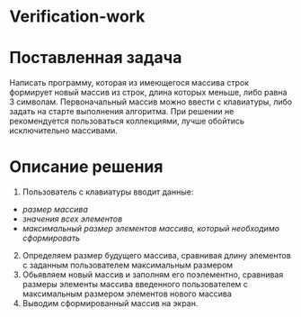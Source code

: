 # Verification-work
# **Поставленная задача**
Написать программу, которая из имеющегося массива строк формирует новый массив из строк, длина которых меньше, либо равна 3 символам. Первоначальный массив можно ввести с клавиатуры, либо задать на старте выполнения алгоритма. При решении не рекомендуется пользоваться коллекциями, лучше обойтись исключительно массивами.

# **Описание решения**
1. Пользователь с клавиатуры вводит данные:
* *размер массива*
* *значения всех элементов*
* *максимальный размер элементов массива, который необходимо сформировать*
2. Определяем размер будущего массива, сравнивая длину элементов с заданным пользователем максимальным размером
3. Обьявляем новый массив и заполням его поэлементно, сравнивая размеры элементы массива введенного пользователем с максимальным размером элементов нового массива 
4. Выводим сформированный массив на экран.
